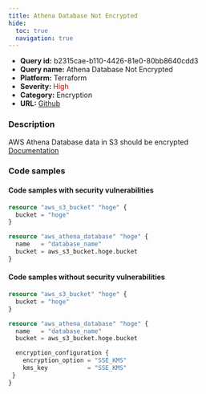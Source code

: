 ```yaml
---
title: Athena Database Not Encrypted
hide:
  toc: true
  navigation: true
---
```


<style>
  .highlight .hll {
    background-color: #ff171742;
  }
  .md-content {
    max-width: 1100px;
    margin: 0 auto;
  }
</style>

-   **Query id:** b2315cae-b110-4426-81e0-80bb8640cdd3
-   **Query name:** Athena Database Not Encrypted
-   **Platform:** Terraform
-   **Severity:** <span style="color:#C00">High</span>
-   **Category:** Encryption
-   **URL:** [Github](https://github.com/Checkmarx/kics/tree/master/assets/queries/terraform/aws/athena_database_not_encrypted)

### Description
AWS Athena Database data in S3 should be encrypted<br>
[Documentation](https://registry.terraform.io/providers/hashicorp/aws/latest/docs/resources/athena_database#encryption_configuration)

### Code samples
#### Code samples with security vulnerabilities
```tf title="Postitive test num. 1 - tf file" hl_lines="5"
resource "aws_s3_bucket" "hoge" {
  bucket = "hoge"
}

resource "aws_athena_database" "hoge" {
  name   = "database_name"
  bucket = aws_s3_bucket.hoge.bucket
}

```


#### Code samples without security vulnerabilities
```tf title="Negative test num. 1 - tf file"
resource "aws_s3_bucket" "hoge" {
  bucket = "hoge"
}

resource "aws_athena_database" "hoge" {
  name   = "database_name"
  bucket = aws_s3_bucket.hoge.bucket

  encryption_configuration {
    encryption_option = "SSE_KMS"
    kms_key           = "SSE_KMS"
 }
}

```
